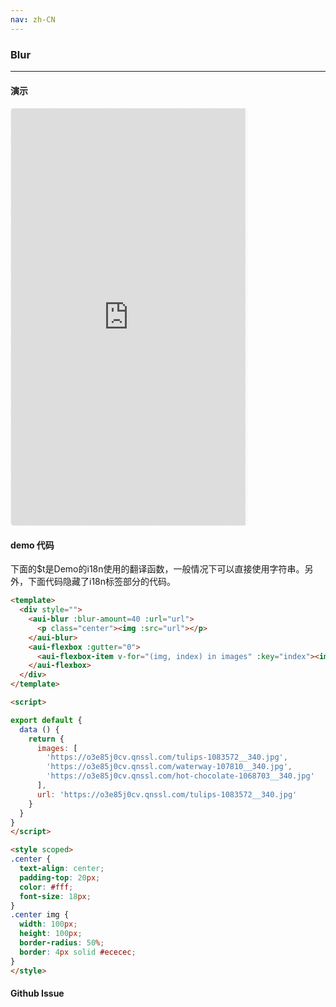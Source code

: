 ```yaml
---
nav: zh-CN
---
```



### Blur

---

#### 演示

 <div style="width:377px;height:667px;display:inline-block;border:1px dashed #ececec;border-radius:5px;overflow:hidden;">
   <iframe src="http://192.9.200.185:50003/aui-m/#/component/blur" width="375" height="667" border="0" frameborder="0"></iframe>
 </div>

#### demo 代码

<p class="tip">下面的$t是Demo的i18n使用的翻译函数，一般情况下可以直接使用字符串。另外，下面代码隐藏了i18n标签部分的代码。</p>

``` html
<template>
  <div style="">
    <aui-blur :blur-amount=40 :url="url">
      <p class="center"><img :src="url"></p>
    </aui-blur>
    <aui-flexbox :gutter="0">
      <aui-flexbox-item v-for="(img, index) in images" :key="index"><img :src="img" style="width:100%" @click="url = img"/></aui-flexbox-item>
    </aui-flexbox>
  </div>
</template>

<script>

export default {
  data () {
    return {
      images: [
        'https://o3e85j0cv.qnssl.com/tulips-1083572__340.jpg',
        'https://o3e85j0cv.qnssl.com/waterway-107810__340.jpg',
        'https://o3e85j0cv.qnssl.com/hot-chocolate-1068703__340.jpg'
      ],
      url: 'https://o3e85j0cv.qnssl.com/tulips-1083572__340.jpg'
    }
  }
}
</script>

<style scoped>
.center {
  text-align: center;
  padding-top: 20px;
  color: #fff;
  font-size: 18px;
}
.center img {
  width: 100px;
  height: 100px;
  border-radius: 50%;
  border: 4px solid #ececec;
}
</style>

```


#### Github Issue